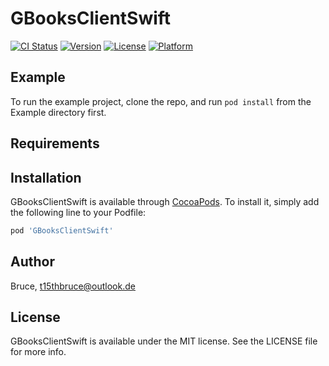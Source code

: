 # GBooksClientSwift

[![CI Status](https://img.shields.io/travis/Bruce/GBooksClientSwift.svg?style=flat)](https://travis-ci.org/Bruce/GBooksClientSwift)
[![Version](https://img.shields.io/cocoapods/v/GBooksClientSwift.svg?style=flat)](https://cocoapods.org/pods/GBooksClientSwift)
[![License](https://img.shields.io/cocoapods/l/GBooksClientSwift.svg?style=flat)](https://cocoapods.org/pods/GBooksClientSwift)
[![Platform](https://img.shields.io/cocoapods/p/GBooksClientSwift.svg?style=flat)](https://cocoapods.org/pods/GBooksClientSwift)

## Example

To run the example project, clone the repo, and run `pod install` from the Example directory first.

## Requirements

## Installation

GBooksClientSwift is available through [CocoaPods](https://cocoapods.org). To install
it, simply add the following line to your Podfile:

```ruby
pod 'GBooksClientSwift'
```

## Author

Bruce, t15thbruce@outlook.de

## License

GBooksClientSwift is available under the MIT license. See the LICENSE file for more info.
